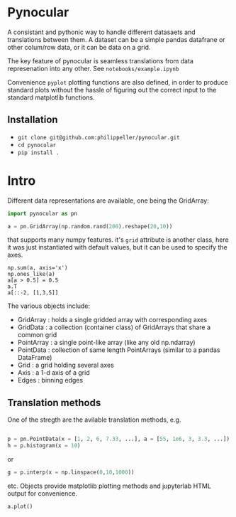 # Pynocular

A consistant and pythonic way to handle different datasaets and translations between them.
A dataset can be a simple pandas datafrane or other colum/row data, or it can be data on a grid.

The key feature of pynocular is seamless translations from data represenation into any other. See `notebooks/example.ipynb`

Convenience `pyplot` plotting functions are also defined, in order to produce standard plots without the hassle of figuring out the correct input to the standard matplotlib functions.

## Installation

* `git clone git@github.com:philippeller/pynocular.git`
* `cd pynocular`
* `pip install .`

# Intro

Different data representations are available, one being the GridArray:
```python
import pynocular as pn

a = pn.GridArray(np.random.rand(200).reshape(20,10))
```
that supports many numpy features. it's `grid` attribute is another class, here it was just instantiated with default values, but it can be used to specify the axes.

```
np.sum(a, axis='x')
np.ones_like(a)
a[a > 0.5] = 0.5
a.T
a[::-2, [1,3,5]]
```
The various objects include:
* GridArray : holds a single gridded array with corresponding axes
* GridData : a collection (container class) of GridArrays that share a common grid
* PointArray : a single point-like array (like any old np.ndarray)
* PointData : collection of same length PointArrays (similar to a pandas DataFrame)
* Grid : a grid holding several axes
* Axis : a 1-d axis of a grid
* Edges : binning edges

## Translation methods

One of the stregth are the avilable translation methods, e.g.

```python

p = pn.PointData(x = [1, 2, 6, 7.33, ...], a = [55, 1e6, 3, 3.3, ...])
h = p.histogram(x = 10)
```
or
```python
g = p.interp(x = np.linspace(0,10,1000))
```
etc.
Objects provide matplotlib plotting methods and jupyterlab HTML output for convenience.

```python
a.plot()
```
